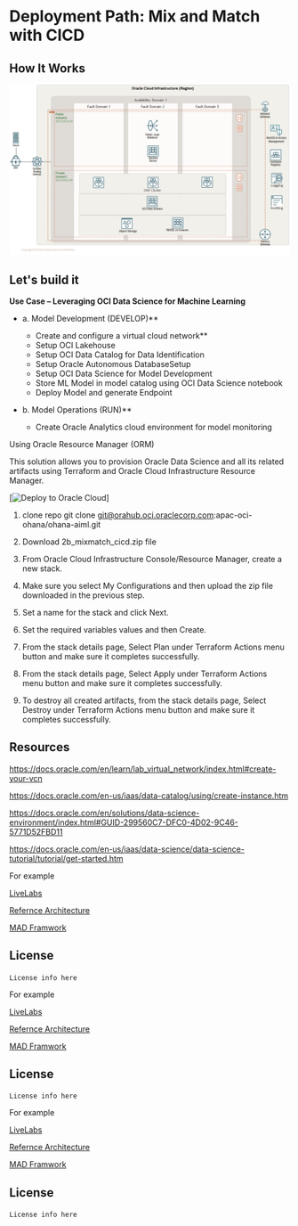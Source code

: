 # Deployment Path: Mix and Match with CICD

## How It Works

![diy_arch_diagram](img/OCI_Data_Science_Architectureb.png)


## Let's build it

**Use Case – Leveraging OCI Data Science for Machine Learning**

* a. Model Development (DEVELOP)**
    * Create and configure a virtual cloud network**
    * Setup OCI Lakehouse
    * Setup OCI Data Catalog for Data Identification
    * Setup Oracle Autonomous DatabaseSetup 
    * Setup OCI Data Science for Model Development
    * Store ML Model in model catalog using OCI Data Science notebook 
    * Deploy Model and generate Endpoint

* b. Model Operations (RUN)**
    * Create Oracle Analytics cloud environment for model monitoring


Using Oracle Resource Manager (ORM)

This solution allows you to provision Oracle Data Science and all its related artifacts using Terraform and Oracle Cloud Infrastructure Resource Manager.

[![Deploy to Oracle Cloud](https://oci-resourcemanager-plugin.plugins.oci.oraclecloud.com/latest/deploy-to-oracle-cloud.svg)]


1. clone repo git clone git@orahub.oci.oraclecorp.com:apac-oci-ohana/ohana-aiml.git

2. Download 2b_mixmatch_cicd.zip file

3. From Oracle Cloud Infrastructure Console/Resource Manager, create a new stack.

4. Make sure you select My Configurations and then upload the zip file downloaded in the previous step.

5. Set a name for the stack and click Next.

6. Set the required variables values and then Create.

7. From the stack details page, Select Plan under Terraform Actions menu button and make sure it completes successfully.

8. From the stack details page, Select Apply under Terraform Actions menu button and make sure it completes successfully.

9. To destroy all created artifacts, from the stack details page, Select Destroy under Terraform Actions menu button and make sure it completes successfully.





## Resources

  https://docs.oracle.com/en/learn/lab_virtual_network/index.html#create-your-vcn

  https://docs.oracle.com/en-us/iaas/data-catalog/using/create-instance.htm

  https://docs.oracle.com/en/solutions/data-science-environment/index.html#GUID-299560C7-DFC0-4D02-9C46-5771D52FBD11

  https://docs.oracle.com/en-us/iaas/data-science/data-science-tutorial/tutorial/get-started.htm

For example

[LiveLabs](https://apexapps.oracle.com/pls/apex/dbpm/r/livelabs/view-workshop?wid=651&clear=180&session=3650076810239)

[Refernce Architecture](https://docs.oracle.com/en/solutions/ha-web-app/index.html)

[MAD Framwork](https://docs.oracle.com/en/solutions/mad-web-mobile/index.html)


## License

`License info here`


For example

[LiveLabs](https://apexapps.oracle.com/pls/apex/dbpm/r/livelabs/view-workshop?wid=651&clear=180&session=3650076810239)

[Refernce Architecture](https://docs.oracle.com/en/solutions/ha-web-app/index.html)

[MAD Framwork](https://docs.oracle.com/en/solutions/mad-web-mobile/index.html)


## License

`License info here`


For example

[LiveLabs](https://apexapps.oracle.com/pls/apex/dbpm/r/livelabs/view-workshop?wid=651&clear=180&session=3650076810239)

[Refernce Architecture](https://docs.oracle.com/en/solutions/ha-web-app/index.html)

[MAD Framwork](https://docs.oracle.com/en/solutions/mad-web-mobile/index.html)


## License

`License info here`
